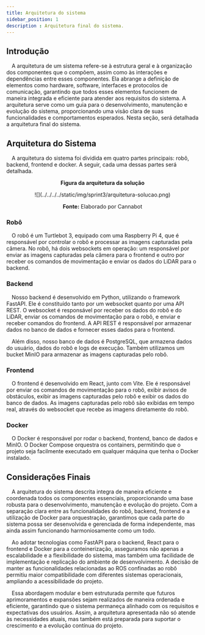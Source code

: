 ```yaml
---
title: Arquitetura do sistema
sidebar_position: 1
description : Arquitetura final do sistema.
---
```

## Introdução

&emsp;A arquitetura de um sistema refere-se à estrutura geral e à organização dos componentes que o compõem, assim como às interações e dependências entre esses componentes. Ela abrange a definição de elementos como hardware, software, interfaces e protocolos de comunicação, garantindo que todos esses elementos funcionem de maneira integrada e eficiente para atender aos requisitos do sistema. A arquitetura serve como um guia para o desenvolvimento, manutenção e evolução do sistema, proporcionando uma visão clara de suas funcionalidades e comportamentos esperados. Nesta seção, será detalhada a arquitetura final do sistema.

## Arquitetura do Sistema

&emsp;A arquitetura do sistema foi dividida em quatro partes principais: robô, backend, frontend e docker. A seguir, cada uma dessas partes será detalhada.

<p align="center"><b>Figura da arquitetura da solução</b></p>
<div align="center">
  ![](../../../../static/img/sprint3/arquitetura-solucao.png)
  <p><b>Fonte:</b> Elaborado por Cannabot</p>
</div>

### Robô

&emsp;O robô é um Turtlebot 3, equipado com uma Raspberry Pi 4, que é responsável por controlar o robô e processar as imagens capturadas pela câmera. No robô, há dois websockets em operação: um responsável por enviar as imagens capturadas pela câmera para o frontend e outro por receber os comandos de movimentação e enviar os dados do LiDAR para o backend.

### Backend

&emsp;Nosso backend é desenvolvido em Python, utilizando o framework FastAPI. Ele é constituído tanto por um websocket quanto por uma API REST. O websocket é responsável por receber os dados do robô e do LiDAR, enviar os comandos de movimentação para o robô, e enviar e receber comandos do frontend. A API REST é responsável por armazenar dados no banco de dados e fornecer esses dados para o frontend.

&emsp;Além disso, nosso banco de dados é PostgreSQL, que armazena dados do usuário, dados do robô e logs de execução. Também utilizamos um bucket MinIO para armazenar as imagens capturadas pelo robô.

### Frontend

&emsp;O frontend é desenvolvido em React, junto com Vite. Ele é responsável por enviar os comandos de movimentação para o robô, exibir avisos de obstáculos, exibir as imagens capturadas pelo robô e exibir os dados do banco de dados. As imagens capturadas pelo robô são exibidas em tempo real, através do websocket que recebe as imagens diretamente do robô.

### Docker

&emsp;O Docker é responsável por rodar o backend, frontend, banco de dados e MinIO. O Docker Compose orquestra os containers, permitindo que o projeto seja facilmente executado em qualquer máquina que tenha o Docker instalado.

## Considerações Finais

&emsp;A arquitetura do sistema descrita integra de maneira eficiente e coordenada todos os componentes essenciais, proporcionando uma base robusta para o desenvolvimento, manutenção e evolução do projeto. Com a separação clara entre as funcionalidades do robô, backend, frontend e a utilização de Docker para orquestração, garantimos que cada parte do sistema possa ser desenvolvida e gerenciada de forma independente, mas ainda assim funcionando harmoniosamente como um todo.

&emsp;Ao adotar tecnologias como FastAPI para o backend, React para o frontend e Docker para a conteinerização, asseguramos não apenas a escalabilidade e a flexibilidade do sistema, mas também uma facilidade de implementação e replicação do ambiente de desenvolvimento. A decisão de manter as funcionalidades relacionadas ao ROS confinadas ao robô permitiu maior compatibilidade com diferentes sistemas operacionais, ampliando a acessibilidade do projeto.

&emsp;Essa abordagem modular e bem estruturada permite que futuros aprimoramentos e expansões sejam realizados de maneira ordenada e eficiente, garantindo que o sistema permaneça alinhado com os requisitos e expectativas dos usuários. Assim, a arquitetura apresentada não só atende às necessidades atuais, mas também está preparada para suportar o crescimento e a evolução contínua do projeto.